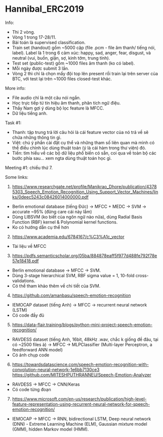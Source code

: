 # Hannibal_ERC2019

Info:
- Thi 2 vòng.
- Vòng 1 trong 17-28/11.
- Bài toán là supervised classification.
- Train set (handout) gồm ~5000 cặp (file .pcm - file âm thanh/ tiếng nói, label). Label là 1 trong 6 cảm xúc: happy, sad, anger, fear, disgust, và neutral (vui, buồn, giận, sợ, kinh tởm, trung tính).
- Test set (public-test) gồm ~1000 files âm thanh (ko có label).
- Mỗi ngày được submit 3 lần.
- Vòng 2 thì chỉ là chọn mấy đội top lên present rồi train lại trên server của BTC, với test lại trên ~1000 files closed-test khác.

More info:
- File audio chỉ là một câu nói ngắn.
- Học trực tiếp từ tín hiệu âm thanh, phân tích ngữ điệu.
- Thầy Nam gợi ý dùng bộ lọc feature là MFCC.
- Dữ liệu tiếng anh.

Task #1:
- Thanh: tập trung trả lời câu hỏi là cái feature vector của nó trả về sẽ chứa những thông tin gì.
- Việt: chú ý phần cài đặt cụ thể và những tham số liên quan mà mình có thể điều chỉnh lúc dùng thuật toán (ý là cái hàm trong thư viện) đó.
- Tiến: tìm hiểu về các bộ dữ liệu phổ biến có sẵn, coi qua về toàn bộ các bước phía sau... xem ngta dùng thuật toán học gì.

Meeting #1: chiều thứ 7.

Some links:
1. https://www.researchgate.net/profile/Manikrao_Dhore/publication/43785303_Speech_Emotion_Recognition_Using_Support_Vector_Machines/links/0deec5243c08426014000000.pdf
- Berlin emotional database (tiếng Đức) -> MFCC + MEDC -> SVM -> accurate ~95% (đừng care cái này lắm)
- Dùng LIBSVM (ko biết của ngôn ngữ nào nữa), dùng Radial Basis Function (RBF) kernel & Polynomial kernel functions.
- Ko có hướng dẫn cụ thể hơn
2. https://www.academia.edu/6784167/c%C3%A1c_vector
- Tài liệu về MFCC
3. https://pdfs.semanticscholar.org/05ba/884878eaff5f977d488fe792f78e57e18418.pdf
- Berlin emotional database -> MFCC -> SVM.
- Dùng 3-stage hierarchical SVM, RBF sigma value = 1, 10-fold cross-validations.
- Có thể tham khảo thêm về chi tiết của SVM.
4. https://github.com/amanbasu/speech-emotion-recognition
- IEMOCAP dataset (tiếng Anh) -> MFCC -> recurrent neural network (LSTM)
- Có code đầy đủ
5. https://data-flair.training/blogs/python-mini-project-speech-emotion-recognition/
- RAVDESS dataset (tiếng Anh, 16bit, 48kHz .wav, chắc k giống đề đâu, tại có ~2500 files à) -> MFCC -> MLPClassifier (Multi-layer Perceptron, a feedforward ANN model)
- Có ảnh chụp code
6. https://towardsdatascience.com/speech-emotion-recognition-with-convolution-neural-network-1e6bb7130ce3
https://github.com/MITESHPUTHRANNEU/Speech-Emotion-Analyzer
- RAVDESS -> MFCC -> CNN/Keras
- Có code từng đoạn
7. https://www.microsoft.com/en-us/research/publication/high-level-feature-representation-using-recurrent-neural-network-for-speech-emotion-recognition/
- IEMOCAP -> MFCC -> RNN, bidirectional LSTM, Deep neural network (DNN) - Extreme Learning Machine (ELM), Gaussian mixture model (GMM), hidden Markov model (HMM).


  
